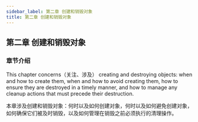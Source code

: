 ```yaml
---
sidebar_label: 第二章 创建和销毁对象
title: 第二章 创建和销毁对象
---
```

## 第二章 创建和销毁对象

### 章节介绍

This chapter concerns（关注、涉及） creating and destroying objects: when and how to create them, when and how to avoid creating them, how to ensure they are destroyed in a timely manner, and how to manage any cleanup actions that must precede their destruction.

本章涉及创建和销毁对象：何时以及如何创建对象，何时以及如何避免创建对象，如何确保它们被及时销毁，以及如何管理在销毁之前必须执行的清理操作。
